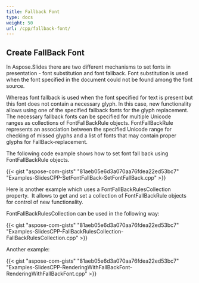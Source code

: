 ```yaml
---
title: Fallback Font
type: docs
weight: 50
url: /cpp/fallback-font/
---
```


## **Create FallBack Font**
In Aspose.Slides there are two different mechanisms to set fonts in presentation - font substitution and font fallback. Font substitution is used when the font specified in the document could not be found among the font source.

Whereas font fallback is used when the font specified for text is present but this font does not contain a necessary glyph. In this case, new functionality allows using one of the specified fallback fonts for the glyph replacement. The necessary fallback fonts can be specified for multiple Unicode ranges as collections of FontFallBackRule objects. FontFallBackRule represents an association between the specified Unicode range for checking of missed glyphs and a list of fonts that may contain proper glyphs for FallBack-replacement.

The following code example shows how to set font fall back using FontFallBackRule objects.

{{< gist "aspose-com-gists" "81aeb05e6d3a070aa76fdea22ed53bc7" "Examples-SlidesCPP-SetFontFallBack-SetFontFallBack.cpp" >}}

Here is another example which uses a FontFallBackRulesCollection property.  It allows to get and set a collection of FontFallBackRule objects for control of new functionality.

FontFallBackRulesCollection can be used in the following way:

{{< gist "aspose-com-gists" "81aeb05e6d3a070aa76fdea22ed53bc7" "Examples-SlidesCPP-FallBackRulesCollection-FallBackRulesCollection.cpp" >}}

Another example:

{{< gist "aspose-com-gists" "81aeb05e6d3a070aa76fdea22ed53bc7" "Examples-SlidesCPP-RenderingWithFallBackFont-RenderingWithFallBackFont.cpp" >}}



